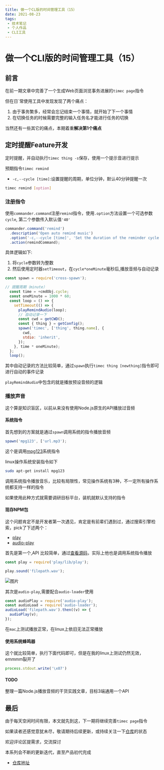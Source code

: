```yaml
---
title: 做一个CL版的时间管理工具（15）
date: 2021-08-23
tags:
 - 技术笔记
 - 个人作品
 - CLI工具
---
```

# 做一个CLI版的时间管理工具（15）

## 前言
在前一期文章中完善了一个生成Web页面浏览事务进展的`timec page`指令

但在日`常使用工具中发现发现了两个痛点：
1. 由于事务繁多，经常会忘记结束一个事情，就开始了下一个事情
2. 在切换任务的时候需要完整的输入任务名才能进行任务的切换

当然还有一些其它的痛点，本期着重**解决第1个痛点**

## 定时提醒Feature开发
定时提醒，并自动执行`timec thing -s`保存，使用一个提示音进行提示

预期指令`timec remind`
* `-c,--cycle [time]`:设置提醒的周期，单位分钟，默认40分钟提醒一次
```sh
timec remind [option]
```

### 注册指令
使用`commander.command`注册`remind`指令，使用`.option`方法设置一个可选参数`cycle`, 第二个参数传入默认值`'40'`
```js
commander.command('remind')
  .description('Open auto remind music')
  .option('-c,--cycle [time]', 'Set the duration of the reminder cycle（minute）', '40')
  .action(remindCommand);
```

具体逻辑如下:
1. 将`cycle`参数转为整数
2. 然后使用定时器`setTimeout`，在`cycle*oneMinute`毫秒后,播放音频与自动记录
```js
const spawn = require('cross-spawn');

// 提醒周期（minute）
  const time = +cmdObj.cycle;
  const oneMinute = 1000 * 60;
  const loop = () => {
    setTimeout(() => {
      playRemindAudio(loop);
      // 自动记录一下
      const cwd = getCWD();
      const { thing } = getConfig();
      spawn('timec', ['thing', thing.name], {
        cwd,
        stdio: 'inherit',
      });
    }, time * oneMinute);
  };
  loop();
```
其中自动记录的方法比较简单，通过`spawn`执行`timec thing [newthing]`指令即可进行自动的事件记录

`playRemindAudio`中包含的就是播放预设音频的逻辑
### 播放声音
这个算是知识盲区，以前从来没有使用Node.js原生的API播放过音频

#### 系统指令
首先想到的方案就是通过`spawn`调用系统的指令播放音频

```js
spawn('mpg123', ['url.mp3');
```
这个是调用[mpg123](https://mpg123.org/)系统指令

linux操作系统安装指令如下
```sh
sudo apt-get install mpg123
```
调用系统指令播放音乐，比较有局限性，常见操作系统有3种，不一定所有操作系统都支持一样的指令

如果使用此种方式就需要调研目标平台，装机就默认支持的指令

#### 现存NPM包
这个问题肯定不是开发者第一次遇见，肯定是有前辈们遇到过，通过搜索引擎检索，pick了下述两个：
* [play](https://github.com/Marak/play.js#readme)
* [audio-play](https://www.npmjs.com/package/audio-play)

首先是第一个,API 比较简单，通过[查看源码](https://github.com/Marak/play.js/blob/d3ca7a04d1bd58c3ad72df3088f92985742e41cc/lib/play.js#L54)，实际上他也是调用系统指令播放
```js
const play = require('play/lib/play');

play.sound('filepath.wav');
```

![图片](https://img.cdn.sugarat.top/mdImg/MTYyOTczMTE1Mjk1MA==629731152950)

其次是`audio-play`,需要配合`audio-loader`使用
```js
const audioPlay = require('audio-play');
const audioLoad = require('audio-loader');
audioLoad('filepath.wav').then((v) => {
  audioPlay(v);
});
```
在`mac`上测试播放正常，在linux上依旧无法正常播放

#### 使用系统蜂鸣器
这个就比较简单，执行下面代码即可，但是在我的linux上测试仍然无效，emmmm裂开了
```js
process.stdout.write('\x07')
```

#### TODO
整理一篇Node.js播放音频的干货实践文章，目标3端通用一个API

## 最后
由于每天空闲时间有限，本文就先到这，下一期将继续完善`timec page`指令

如果读者还感觉意犹未尽，敬请期待后续更新，或持续关注一下[仓库](https://github.com/ATQQ/time-control)的状态

欢迎评论区提需求，交流探讨

本系列会不断的更新迭代，直至产品初代完成

* [仓库地址](https://github.com/ATQQ/time-control)

<comment/>